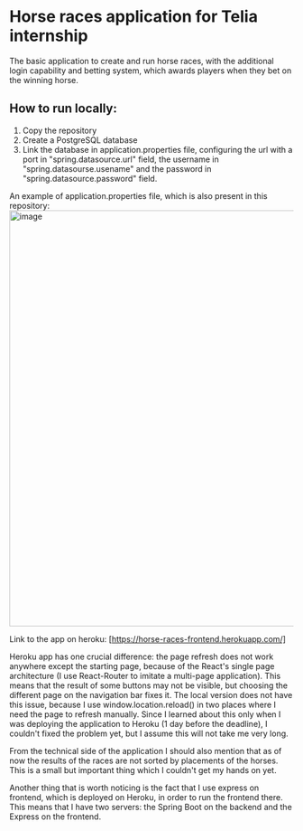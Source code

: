 ﻿# Horse races application for Telia internship
The basic application to create and run horse races, with the additional login capability and betting system, which awards players when they bet on the winning horse. 
## How to run locally:
1. Copy the repository
2. Create a PostgreSQL database
3. Link the database in application.properties file, configuring the url with a port in "spring.datasource.url" field, the username in "spring.datasourse.usename" and the password in "spring.datasource.password" field.

An example of application.properties file, which is also present in this repository:
<img width="736" alt="image" src="https://user-images.githubusercontent.com/22565000/167058703-20682f9d-b6bf-4a15-a185-b31a1f68b18c.png">

Link to the app on heroku: [https://horse-races-frontend.herokuapp.com/]

Heroku app has one crucial difference: the page refresh does not work anywhere except the starting page, because of the React's single page architecture (I use React-Router to imitate a multi-page application). This means that the result of some buttons may not be visible, but choosing the different page on the navigation bar fixes it. The local version does not have this issue, because I use window.location.reload() in two places where I need the page to refresh manually. Since I learned about this only when I was deploying the application to Heroku (1 day before the deadline), I couldn't fixed the problem yet, but I assume this will not take me very long.

From the technical side of the application I should also mention that as of now the results of the races are not sorted by placements of the horses. This is a small but important thing which I couldn't get my hands on yet.

Another thing that is worth noticing is the fact that I use express on frontend, which is deployed on Heroku, in order to run the frontend there. This means that I have two servers: the Spring Boot on the backend and the Express on the frontend.

